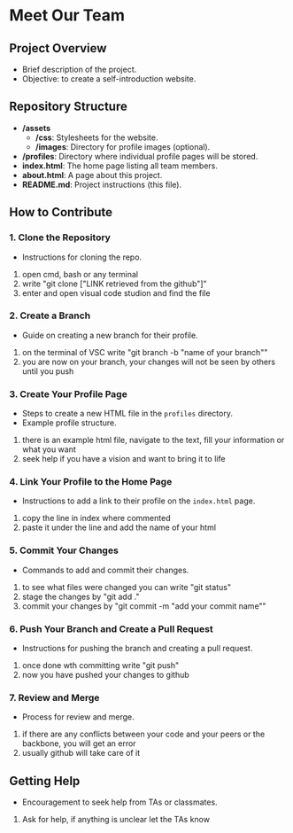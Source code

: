 # Meet Our Team

## Project Overview
- Brief description of the project.
- Objective: to create a self-introduction website.

## Repository Structure
- **/assets**
  - **/css**: Stylesheets for the website.
  - **/images**: Directory for profile images (optional).
- **/profiles**: Directory where individual profile pages will be stored.
- **index.html**: The home page listing all team members.
- **about.html**: A page about this project.
- **README.md**: Project instructions (this file).

## How to Contribute

### 1. Clone the Repository
- Instructions for cloning the repo.
1. open cmd, bash or any terminal
2. write "git clone ["LINK retrieved from the github"]"
3. enter and open visual code studion and find the file

### 2. Create a Branch
- Guide on creating a new branch for their profile.
1. on the terminal of VSC write "git branch -b "name of your branch""
2. you are now on your branch, your changes will not be seen by others until you push

### 3. Create Your Profile Page
- Steps to create a new HTML file in the `profiles` directory.
- Example profile structure.
1. there is an example html file, navigate to the text, fill your information or what you want 
2. seek help if you have a vision and want to bring it to life

### 4. Link Your Profile to the Home Page
- Instructions to add a link to their profile on the `index.html` page.
1. copy the line in index where commented
2. paste it under the line and add the name of your html 

### 5. Commit Your Changes
- Commands to add and commit their changes.
1. to see what files were changed you can write "git status" 
2. stage the changes by "git add ."
3. commit your changes by "git commit -m "add your commit name""

### 6. Push Your Branch and Create a Pull Request
- Instructions for pushing the branch and creating a pull request.
1. once done wth committing write "git push"
2. now you have pushed your changes to github

### 7. Review and Merge
- Process for review and merge.
1. if there are any conflicts between your code and your peers or the backbone, you will get an error
2. usually github will take care of it

## Getting Help
- Encouragement to seek help from TAs or classmates.
1. Ask for help, if anything is unclear let the TAs know
